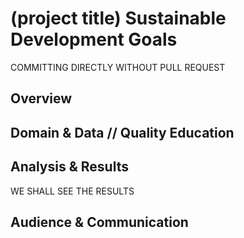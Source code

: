 # (project title) Sustainable Development Goals

COMMITTING DIRECTLY WITHOUT PULL REQUEST

<!-- intro + motivation -->

## Overview

<!--
  - question(s)
  - audience
  - call(s) to action
-->

## Domain & Data // Quality Education

<!--
  - define domain of your project 
  - how you modeled it
  - possible short-comings in your model
-->

## Analysis & Results

WE SHALL SEE THE RESULTS

<!--
  - how did you analyze the data
  - what were the results
  - how do you interpret the results
-->

## Audience & Communication

<!--
  - who are you communicating your results to
  - what message are you trying to get across
  - why did you choose the presentation format you did
-->
